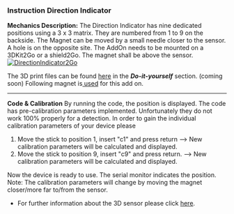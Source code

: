 ### Instruction Direction Indicator

**Mechanics Description:** The Direction Indicator has nine dedicated positions using a 3 x 3 matrix. They are numbered from 1 to 9 on the backside. The Magnet can be moved by a small needle closer to the sensor. A hole is on the opposite site. The AddOn needs to be mounted on a 3DKit2Go or a shield2Go. The magnet shall be above the sensor.
[![DirectionIndicator2Go](https://www.infineon.com/export/sites/default/media/products/Sensors/Direction-indicator-2GO.jpg_33495184.jpg "DirectionIndicator2Go")](https://www.infineon.com/export/sites/default/media/products/Sensors/Direction-indicator-2GO.jpg_33495184.jpg "DirectionIndicator2Go")

The 3D print files can be found [here](https://www.infineon.com/cms/en/tools/landing/infineon-for-makers/kits-2go/ "here") in the ***Do-it-yourself*** section. (coming soon)
Following magnet is[ used](https://www.supermagnete.de/data_sheet_S-05-05-N.pdf " used") for this add on.

------------


**Code & Calibration**
By running the code, the position is displayed. The code has pre-calibration parameters implemented. Unfortunately they do not work 100% properly for a detection. In order to gain the individual calibration parameters of your device please
1) Move the stick to position 1, insert "c1" and press return 
  --> New calibration parameters will be calculated and displayed.
2) Move the stick to position 9, insert "c9" and press return.
--> New calibration parameters will be calculated and displayed.

Now the device is ready to use. The serial monitor indicates the position.
Note: The calibration parameters will change by moving the magnet closer/more far to/from the sensor.
- For further information about the 3D sensor please click [here](https://www.infineon.com/cms/en/product/promopages/sensors-2go/#3d-magnetic-sensor-2go "here").
